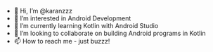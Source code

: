 - 👋 Hi, I’m @karanzzz
- 👀 I’m interested in Android Development
- 🌱 I’m currently learning Kotlin with Android Studio
- 💞️ I’m looking to collaborate on building Android programs in Kotlin
- 📫 How to reach me - just buzzz!

<!---
karanzzz/karanzzz is a ✨ special ✨ repository because its `README.md` (this file) appears on your GitHub profile.
You can click the Preview link to take a look at your changes.
--->
